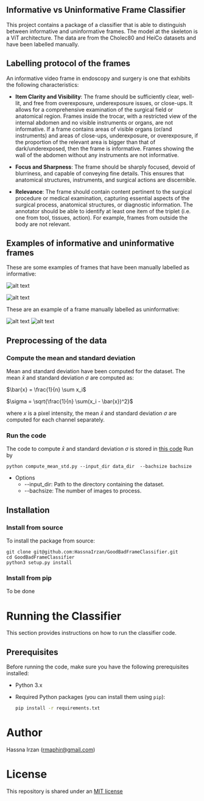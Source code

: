 Informative vs Uninformative Frame Classifier
---------------------------------------------

This project contains a package of a classifier that is able to distinguish between informative and uninformative frames. The model at the skeleton is a ViT architecture. The data are from the Cholec80 and HeiCo datasets and have been labelled manually.

Labelling protocol of the frames
--------------------------------

An informative video frame in endoscopy and surgery is one that exhibits the following characteristics:

* **Item Clarity and Visibility**: The frame should be sufficiently clear, well-lit, and free from overexposure, underexposure issues, or close-ups. It allows for a comprehensive examination of the surgical field or anatomical region. Frames inside the trocar, with a restricted view of the internal abdomen and no visible instruments or organs, are not informative. If a frame contains areas of visible organs (or/and instruments) and areas of close-ups, underexposure, or overexposure, if the proportion of the relevant area is bigger than that of dark/underexposed, then the frame is informative. Frames showing the wall of the abdomen without any instruments are not informative.

* **Focus and Sharpness**: The frame should be sharply focused, devoid of blurriness, and capable of conveying fine details. This ensures that anatomical structures, instruments, and surgical actions are discernible. 

 * **Relevance**: The frame should contain content pertinent to the surgical procedure or medical examination, capturing essential aspects of the surgical process, anatomical structures, or diagnostic information. The annotator should be able to identify at least one item of the triplet (i.e. one from tool, tissues, action). For example, frames from outside the body are not relevant.

## Examples of informative and uninformative frames
These are some examples of frames that have been manually labelled as informative:

![alt text](https://github.com/HassnaIrzan/InformativeUninformativeFrameClassifier/blob/main/example_frames/informaive/frame1.png) 

![alt text](https://github.com/HassnaIrzan/InformativeUninformativeFrameClassifier/blob/main/example_frames/informaive/frame2.png) 

These are an example of a frame manually labelled as uninformative:

![alt text](https://github.com/HassnaIrzan/InformativeUninformativeFrameClassifier/blob/main/example_frames/uninformative/frame3.png) ![alt text](https://github.com/HassnaIrzan/InformativeUninformativeFrameClassifier/blob/main/example_frames/uninformative/frame4.png)



Preprocessing of the data
-------------------------

### Compute the mean and standard deviation

Mean and standard deviation have been computed for the dataset. The mean $\bar{x}$ and standard deviation $\sigma$ are computed as:

$\bar{x} = \frac{1}{n} \sum x_i$

$\sigma = \sqrt{\frac{1}{n} \sum(x_i - \bar{x})^2}$

where $x$ is a pixel intensity, the mean $\bar{x}$ and standard deviation $\sigma$ are computed for each channel separately.

### Run the code

The code to compute $\bar{x}$ and standard deviation $\sigma$ is stored in [this code](src/preproc/compute_mean_std.py)
Run by 
```
python compute_mean_std.py --input_dir data_dir  --bachsize bachsize
```
* Options
  * --input_dir: Path to the directory containing the dataset.
  * --bachsize: The number of images to process.


Installation
------------

### Install from source

To install the package from source:

```
git clone git@github.com:HassnaIrzan/GoodBadFrameClassifier.git
cd GoodBadFrameClassifier
python3 setup.py install

```
### Install from pip
To be done 

# Running the Classifier

This section provides instructions on how to run the classifier code.

## Prerequisites

Before running the code, make sure you have the following prerequisites installed:

- Python 3.x
- Required Python packages (you can install them using `pip`):

  ```bash
  pip install -r requirements.txt


 # Author
 Hassna Irzan ([rmaphir@gmail.com](mailto:rmaphir@gmail.com))
# License
This repository is shared under an [MIT license](https://github.com/HassnaIrzan/InformativeUninformativeFrameClassifier/blob/main/LICENSE)

